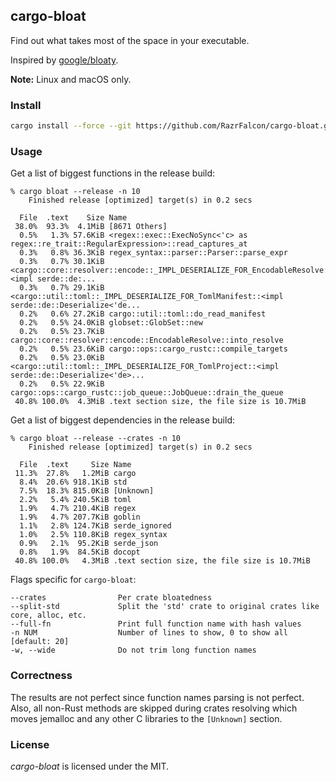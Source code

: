 ## cargo-bloat

Find out what takes most of the space in your executable.

Inspired by [google/bloaty](https://github.com/google/bloaty).

**Note:** Linux and macOS only.

### Install

```bash
cargo install --force --git https://github.com/RazrFalcon/cargo-bloat.git
```

### Usage

Get a list of biggest functions in the release build:

```
% cargo bloat --release -n 10          
    Finished release [optimized] target(s) in 0.2 secs

  File  .text    Size Name
 38.0%  93.3%  4.1MiB [8671 Others]
  0.5%   1.3% 57.6KiB <regex::exec::ExecNoSync<'c> as regex::re_trait::RegularExpression>::read_captures_at
  0.3%   0.8% 36.3KiB regex_syntax::parser::Parser::parse_expr
  0.3%   0.7% 30.1KiB <cargo::core::resolver::encode::_IMPL_DESERIALIZE_FOR_EncodableResolve::<impl serde::de:...
  0.3%   0.7% 29.1KiB <cargo::util::toml::_IMPL_DESERIALIZE_FOR_TomlManifest::<impl serde::de::Deserialize<'de...
  0.2%   0.6% 27.2KiB cargo::util::toml::do_read_manifest
  0.2%   0.5% 24.0KiB globset::GlobSet::new
  0.2%   0.5% 23.7KiB cargo::core::resolver::encode::EncodableResolve::into_resolve
  0.2%   0.5% 23.6KiB cargo::ops::cargo_rustc::compile_targets
  0.2%   0.5% 23.0KiB <cargo::util::toml::_IMPL_DESERIALIZE_FOR_TomlProject::<impl serde::de::Deserialize<'de>...
  0.2%   0.5% 22.9KiB cargo::ops::cargo_rustc::job_queue::JobQueue::drain_the_queue
 40.8% 100.0%  4.3MiB .text section size, the file size is 10.7MiB
```

Get a list of biggest dependencies in the release build:
```
% cargo bloat --release --crates -n 10
    Finished release [optimized] target(s) in 0.2 secs
    
  File  .text     Size Name
 11.3%  27.8%   1.2MiB cargo
  8.4%  20.6% 918.1KiB std
  7.5%  18.3% 815.0KiB [Unknown]
  2.2%   5.4% 240.5KiB toml
  1.9%   4.7% 210.4KiB regex
  1.9%   4.7% 207.7KiB goblin
  1.1%   2.8% 124.7KiB serde_ignored
  1.0%   2.5% 110.8KiB regex_syntax
  0.9%   2.1%  95.2KiB serde_json
  0.8%   1.9%  84.5KiB docopt
 40.8% 100.0%   4.3MiB .text section size, the file size is 10.7MiB
```

Flags specific for `cargo-bloat`:
```
--crates                Per crate bloatedness
--split-std             Split the 'std' crate to original crates like core, alloc, etc.
--full-fn               Print full function name with hash values
-n NUM                  Number of lines to show, 0 to show all [default: 20]
-w, --wide              Do not trim long function names
```

### Correctness

The results are not perfect since function names parsing is not perfect.
Also, all non-Rust methods are skipped during crates resolving which moves jemalloc
and any other C libraries to the `[Unknown]` section.

### License

*cargo-bloat* is licensed under the MIT.
